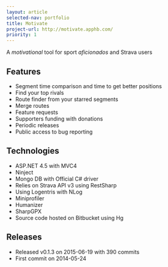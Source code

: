 ```yaml
---
layout: article
selected-nav: portfolio
title: Motivate
project-url: http://motivate.apphb.com/
priority: 1
---
```


A *motivational* tool for sport *aficionados* and Strava users

Features
--------

* Segment time comparison and time to get better positions
* Find your top rivals
* Route finder from your starred segments
* Merge routes
* Feature requests
* Supporters funding with donations
* Periodic releases
* Public access to bug reporting


Technologies
------------

* ASP.NET 4.5 with MVC4
* Ninject
* Mongo DB with Official C# driver
* Relies on Strava API v3 using RestSharp
* Using Logentris with NLog
* Miniprofiler
* Humanizer
* SharpGPX
* Source code hosted on Bitbucket using Hg

Releases
--------

* Released v0.1.3 on 2015-06-19 with 390 commits
* First commit on 2014-05-24